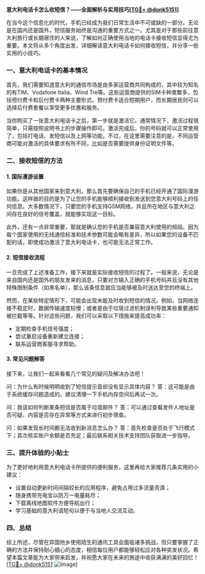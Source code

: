 **意大利电话卡怎么收短信？——全面解析与实用技巧[[TG💪+ @donk5151](https://t.me/s/donk5151)]**

在当今这个信息化的时代，手机已经成为我们日常生活中不可或缺的一部分。无论是在国内还是国外，短信服务始终是沟通的重要方式之一。尤其是对于那些前往意大利旅行或长期居住的人来说，了解如何正确使用当地的电话卡接收短信显得尤为重要。本文将从多个角度出发，详细解读意大利电话卡如何接收短信，并分享一些实用的小技巧。

### 一、意大利电话卡的基本情况

首先，我们需要知道意大利的通信市场是由多家运营商共同构成的，其中较为知名的有TIM、Vodafone Italia、Wind Tre等。这些运营商提供的SIM卡种类繁多，包括预付费卡和后付费卡两种主要形式。预付费卡适合短期用户，而长期居民则可以选择后付费套餐以享受更多优惠和服务。

当你购买了一张意大利电话卡之后，第一步就是激活它。通常情况下，激活过程很简单，只需按照说明书上的步骤操作即可。激活完成后，你的号码就可以正常使用了，包括打电话、发短信以及上网等功能。不过，在这里需要注意的是，不同运营商可能对激活的具体要求有所不同，比如是否需要提供身份证明文件等。

### 二、接收短信的方法

#### 1. 国际漫游设置

如果你是从其他国家来到意大利，那么首先要确保自己的手机已经开通了国际漫游功能。这样做的目的是为了让您的手机能够顺利接收到发送到您意大利号码上的任何信息。大多数情况下，只要您的手机支持GSM网络，并且所在地区与意大利之间存在良好的信号覆盖，就能够实现这一目标。

此外，还有一点非常重要，那就是确认您的手机是否兼容意大利使用的频段。因为每个国家使用的无线通信标准和技术参数可能会略有差异，所以如果您的设备不匹配的话，即使成功激活了意大利电话卡，也可能无法正常工作。

#### 2. 短信接收流程

一旦完成了上述准备工作，接下来就是实际接收短信的过程了。一般来说，无论是来自国内还是国外的朋友发来的消息，只要对方输入正确的手机号码并且没有其他特殊限制条件（如黑名单），那么该条信息就应当能够被及时送达至您的终端上。

然而，在某些特定情形下，可能会出现未能及时收到短信的情况。例如，当网络连接不稳定时，数据传输速度较慢；或者是由于垃圾过滤机制误判导致某些重要通知被拦截等等。针对这些问题，我们可以采取以下措施来提高成功率：

- 定期检查手机信号强度；
- 尝试重启设备重新建立连接；
- 联系运营商客服寻求帮助。

#### 3. 常见问题解答

接下来，让我们一起来看看几个常见的疑问及解决办法吧！

问：为什么有时候明明收到了短信提示音却没有显示具体内容？
答：这可能是由于系统缓存问题造成的。建议清理一下手机内存空间后再试一次。

问：我该如何判断某条短信是否属于垃圾邮件？
答：可以通过查看发件人地址是否可疑、内容是否存在异常等方式来进行初步筛查。

问：如果发现长时间都无法收到新消息怎么办？
答：首先检查是否处于飞行模式下；其次核实账户余额是否充足；最后联系相关技术支持团队获取进一步指导。

### 三、提升体验的小贴士

为了更好地利用意大利电话卡所提供的便利服务，这里再给大家推荐几条实用的小建议：

- 设置自动更新时间间隔较长的应用程序，避免占用过多流量资源；
- 随身携带充电宝以防万一电量耗尽；
- 下载离线地图软件方便导航出行；
- 学习基础的意大利语短句以便于与当地人交流互动。

### 四、总结

综上所述，尽管在异国他乡使用陌生的通讯工具会面临诸多挑战，但只要掌握了正确的方法并保持耐心细心的态度，相信每位用户都能够轻松应对各种突发状况。希望本篇文章能为大家带来启发，并祝愿大家在未来的旅途中收获满满的美好回忆！[[TG💪+ @donk5151](https://t.me/s/donk5151) ![Image](https://i.postimg.cc/rwNCRYN7/Snipaste-2025-04-30-17-27-05.png)]